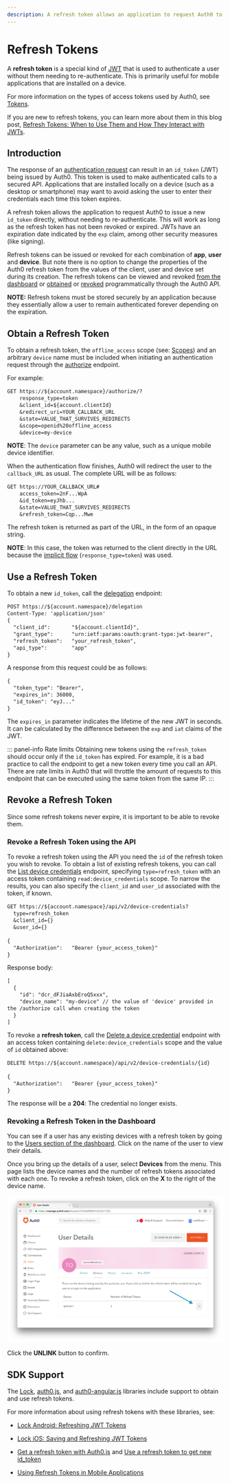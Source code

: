 ```yaml
---
description: A refresh token allows an application to request Auth0 to issue a new id_token directly, without needing to re-authenticate the user.
---
```


# Refresh Tokens

A **refresh token** is a special kind of [JWT](/jwt) that is used to authenticate a user without them needing to re-authenticate. This is primarily useful for mobile applications that are installed on a device.  

For more information on the types of access tokens used by Auth0, see [Tokens](/tokens).

If you are new to refresh tokens, you can learn more about them in this blog post, [Refresh Tokens: When to Use Them and How They Interact with JWTs](https://auth0.com/blog/refresh-tokens-what-are-they-and-when-to-use-them/).

## Introduction

The response of an [authentication request](/protocols) can result in an `id_token` (JWT) being issued by Auth0.  This token is used to make authenticated calls to a secured API. Applications that are installed locally on a device (such as a desktop or smartphone) may want to avoid asking the user to enter their credentials each time this token expires.

A refresh token allows the application to request Auth0 to issue a new `id_token` directly, without needing to re-authenticate. This will work as long as the refresh token has not been revoked or expired. JWTs have an expiration date indicated by the `exp` claim, among other security measures (like signing).

Refresh tokens can be issued or revoked for each combination of __app__, __user__ and __device__. But note there is no option to change the properties of the Auth0 refresh token from the values of the client, user and device set during its creation. The refresh tokens can be viewed and revoked [from the dashboard](#revoking-a-refresh-token-in-the-dashboard) or [obtained](#obtain-a-refresh-token) or [revoked](#revoke-a-refresh-token-using-the-api) programmatically through the Auth0 API.

**NOTE:** Refresh tokens must be stored securely by an application because they essentially allow a user to remain authenticated forever depending on the expiration.

## Obtain a Refresh Token

To obtain a refresh token, the `offline_access` scope (see: [Scopes](/scopes)) and an arbitrary `device` name must be included when initiating an authentication request through the [authorize](/auth-api#!#get--offline-access) endpoint.

For example:

```
GET https://${account.namespace}/authorize/?
    response_type=token
    &client_id=${account.clientId}
    &redirect_uri=YOUR_CALLBACK_URL
    &state=VALUE_THAT_SURVIVES_REDIRECTS
    &scope=openid%20offline_access
    &device=my-device
```

**NOTE**: The `device` parameter can be any value, such as a unique mobile device identifier.

When the authentication flow finishes, Auth0 will redirect the user to the `callback_URL` as usual.
The complete URL will be as follows:

```
GET https://YOUR_CALLBACK_URL#
    access_token=2nF...WpA
    &id_token=eyJhb...
    &state=VALUE_THAT_SURVIVES_REDIRECTS
    &refresh_token=Cqp...Mwe
```

The refresh token is returned as part of the URL, in the form of an opaque string.

**NOTE**: In this case, the token was returned to the client directly in the URL because the [implicit flow](/protocols#oauth-for-native-clients-and-javascript-in-the-browser) (`response_type=token`) was used.

## Use a Refresh Token

To obtain a new `id_token`, call the [delegation](/auth-api#!#post--delegation) endpoint:

```
POST https://${account.namespace}/delegation
Content-Type: 'application/json'
{
  "client_id":       "${account.clientId}",
  "grant_type":      "urn:ietf:params:oauth:grant-type:jwt-bearer",
  "refresh_token":   "your_refresh_token",
  "api_type":        "app"
}
```

A response from this request could be as follows:

```
{
  "token_type": "Bearer",
  "expires_in": 36000,
  "id_token": "eyJ..."
}
```

The `expires_in` parameter indicates the lifetime of the new JWT in seconds. It can be calculated by the difference between the `exp` and `iat` claims of the JWT.

::: panel-info Rate limits
Obtaining new tokens using the `refresh_token` should occur only if the `id_token` has expired. For example, it is a bad practice to call the endpoint to get a new token every time you call an API. There are rate limits in Auth0 that will throttle the amount of requests to this endpoint that can be executed using the same token from the same IP.
:::


## Revoke a Refresh Token

Since some refresh tokens never expire, it is important to be able to revoke them. 

### Revoke a Refresh Token using the API

To revoke a refresh token using the API you need the `id` of the refresh token you wish to revoke. To obtain a list of existing refresh tokens, you can call the [List device credentials](/api/management/v2#!/Device_Credentials/get_device_credentials) endpoint, specifying `type=refresh_token` with an access token containing `read:device_credentials` scope. To narrow the results, you can also specify the `client_id` and `user_id` associated with the token, if known.

```
GET https://${account.namespace}/api/v2/device-credentials?
  type=refresh_token
  &client_id={}
  &user_id={}
  
{
  "Authorization":   "Bearer {your_access_token}"
}
```

Response body:

```
[
  {
    "id": "dcr_dFJiaAxbEroQ5xxx",
    "device_name": "my-device" // the value of 'device' provided in the /authorize call when creating the token
  }
]
```

To revoke a __refresh token__, call the [Delete a device credential](/api/management/v2#!/Device_Credentials/delete_device_credentials_by_id) endpoint with an access token containing `delete:device_credentials` scope and the value of `id` obtained above:

```
DELETE https://${account.namespace}/api/v2/device-credentials/{id}

{
  "Authorization":   "Bearer {your_access_token}"
}

```

The response will be a **204**: The credential no longer exists.

### Revoking a Refresh Token in the Dashboard

You can see if a user has any existing devices with a refresh token by going to the [Users section of the dashboard](${uiURL}/#/users). Click on the name of the user to view their details.

Once you bring up the details of a user, select **Devices** from the menu. This page lists the device names and the number of refresh tokens associated with each one. To revoke a refresh token, click on the **X** to the right of the device name.

![](/media/articles/tokens/dashboard-revoke-refresh-token.png)

Click the **UNLINK** button to confirm.

## SDK Support

The [Lock](/libraries/lock), [auth0.js](/libraries/auth0js), and [auth0-angular.js](https://github.com/auth0/auth0-angular) libraries include support to obtain and use refresh tokens.

For more information about using refresh tokens with these libraries, see:

* [Lock Android: Refreshing JWT Tokens](/libraries/lock-android/refresh-jwt-tokens)

* [Lock iOS: Saving and Refreshing JWT Tokens](/libraries/lock-ios/save-and-refresh-jwt-tokens)

* [Get a refresh token with Auth0.js](https://github.com/auth0/auth0.js#login) and [Use a refresh token to get new id_token](https://github.com/auth0/auth0.js#refresh-token)

* [Using Refresh Tokens in Mobile Applications](https://github.com/auth0/auth0-angular/blob/master/docs/refresh-token.md)
